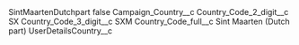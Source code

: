 <?xml version="1.0" encoding="UTF-8"?>
<CustomMetadata xmlns="http://soap.sforce.com/2006/04/metadata" xmlns:xsi="http://www.w3.org/2001/XMLSchema-instance" xmlns:xsd="http://www.w3.org/2001/XMLSchema">
    <label>SintMaartenDutchpart</label>
    <protected>false</protected>
    <values>
        <field>Campaign_Country__c</field>
        <value xsi:nil="true"/>
    </values>
    <values>
        <field>Country_Code_2_digit__c</field>
        <value xsi:type="xsd:string">SX</value>
    </values>
    <values>
        <field>Country_Code_3_digit__c</field>
        <value xsi:type="xsd:string">SXM</value>
    </values>
    <values>
        <field>Country_Code_full__c</field>
        <value xsi:type="xsd:string">Sint Maarten (Dutch part)</value>
    </values>
    <values>
        <field>UserDetailsCountry__c</field>
        <value xsi:nil="true"/>
    </values>
</CustomMetadata>
